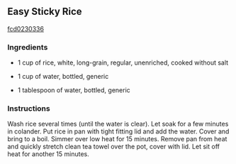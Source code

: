 ## Easy Sticky Rice

[fcd0230336](http://www.food.com/recipe/easy-sticky-rice-216016)

### Ingredients

 - 1 cup of rice, white, long-grain, regular, unenriched, cooked without salt

 - 1 cup of water, bottled, generic

 - 1 tablespoon of water, bottled, generic

### Instructions

Wash rice several times (until the water is clear). Let soak for a few minutes in colander. Put rice in pan with tight fitting lid and add the water. Cover and bring to a boil. Simmer over low heat for 15 minutes. Remove pan from heat and quickly stretch clean tea towel over the pot, cover with lid. Let sit off heat for another 15 minutes.